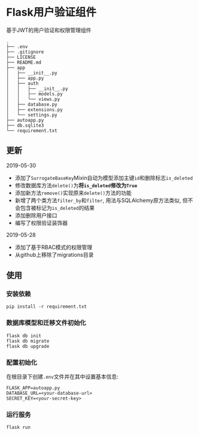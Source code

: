 # Flask用户验证组件

基于JWT的用户验证和权限管理组件

```
.
├── .env
├── .gitignore
├── LICENSE
├── README.md
├── app
│   ├── __init__.py
│   ├── app.py
│   ├── auth
│   │   ├── __init__.py
│   │   ├── models.py
│   │   └── views.py
│   ├── database.py
│   ├── extensions.py
│   └── settings.py
├── autoapp.py
├── db.sqlite3
└── requirement.txt
```

## 更新

2019-05-30

- 添加了`SurrogateBaseKey`Mixin自动为模型添加主键`id`和删除标志`is_deleted`
- 修改数据库方法`delete()`为**将`is_deleted`修改为`True`**
- 添加新方法`remove()`实现原来`delete()`方法的功能
- 新增了两个类方法`filter_by`和`filter`, 用法与SQLAlchemy原方法类似, 但不会包含被标记为`is_deleted`的结果
- 添加删除用户接口
- 编写了权限验证装饰器

2019-05-28

- 添加了基于RBAC模式的权限管理
- 从github上移除了migrations目录

## 使用

### 安装依赖

```
pip install -r requirement.txt
```

### 数据库模型和迁移文件初始化

```
flask db init
flask db migrate
flask db upgrade
```

### 配置初始化

在根目录下创建`.env`文件并在其中设置基本信息:

```
FLASK_APP=autoapp.py
DATABASE_URL=<your-database-url>
SECRET_KEY=<your-secret-key>
```

### 运行服务

```
flask run
```

